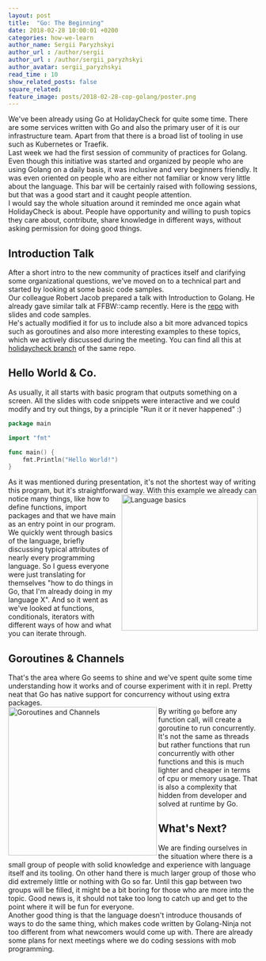 ```yaml
---
layout: post
title:  "Go: The Beginning"
date: 2018-02-28 10:00:01 +0200
categories: how-we-learn
author_name: Sergii Paryzhskyi
author_url : /author/sergii
author_url : /author/sergii_paryzhskyi
author_avatar: sergii_paryzhskyi
read_time : 10
show_related_posts: false
square_related:
feature_image: posts/2018-02-28-cop-golang/poster.png
---
```


We've been already using Go at HolidayCheck for quite some time. There are some services written with Go and also the primary user of it is our infrastructure team. Apart from that there is a broad list of tooling in use such as Kubernetes or Traefik.  
Last week we had the first session of community of practices for Golang. Even though this initiative was started and organized by people who are using Golang on a daily basis, it was inclusive and very beginners friendly. It was even oriented on people who are either not familiar or know very little about the language. This bar will be certainly raised with following sessions, but that was a good start and it caught people attention.  
I would say the whole situation around it reminded me once again what HolidayCheck is about. People have opportunity  and willing to push topics they care about, contribute, share knowledge in different ways, without asking permission for doing good things.

## Introduction Talk

After a short intro to the new community of practices itself and clarifying some organizational questions, we've moved on to a technical part and started by looking at some basic code samples.   
Our colleague Robert Jacob prepared a talk with Introduction to Golang. He already gave similar talk at FFBW::camp recently. Here is the [repo][repo] with slides and code samples.  
He's actually modified it for us to include also a bit more advanced topics such as goroutines and also more interesting examples to these topics, which we actively discussed during the meeting. You can find all this at [holidaycheck branch][repo-hc] of the same repo.

[repo]: https://github.com/xperimental/go-intro
[repo-hc]: https://github.com/xperimental/go-intro/tree/holidaycheck

## Hello World & Co.

As usually, it all starts with basic program that outputs something on a screen. All the slides with code snippets were interactive and we could modify and try out things, by a principle "Run it or it never happened" :)

```go
package main

import "fmt"

func main() {
	fmt.Println("Hello World!")
}
```

As it was mentioned during presentation, it's not the shortest way of writing this program, but it's straightforward way.
<img src="{{site.baseurl}}/img/posts/2018-02-28-cop-golang/break.jpg" alt="Language basics" align="right" width="275" />
With this example we already can notice many things, like how to define functions, import packages and that we have main as an entry point in our program.  
We quickly went through basics of the language, briefly discussing typical attributes of nearly every programming language. So I guess everyone were just translating for themselves "how to do things in Go, that I'm already doing in my language X". And so it went as we've looked at functions, conditionals, iterators with different ways of how and what you can iterate through.  

## Goroutines & Channels

That's the area where Go seems to shine and we've spent quite some time understanding how it works and of course experiment with it in repl. Pretty neat that Go has native support for concurrency without using extra packages.  
<img src="{{site.baseurl}}/img/posts/2018-02-28-cop-golang/goroutines-and-channels.jpg" alt="Goroutines and Channels" title="Goroutines and Channels" align="left" width="300" />
By writing `go` before any function call, will create a goroutine to run concurrently. It's not the same as threads but rather functions that run concurrently with other functions and this is much lighter and cheaper in terms of cpu or memory usage. That is also a complexity that hidden from developer and solved at runtime by Go.

## What's Next?

We are finding ourselves in the situation where there is a small group of people with solid knowledge and experience with language itself and its tooling. On other hand there is much larger group of those who did extremely little or nothing with Go so far. Until this gap between two groups will be filled, it might be a bit boring for those who are more into the topic. Good news is, it should not take too long to catch up and get to the point where it will be fun for everyone.  
Another good thing is that the language doesn't introduce thousands of ways to do the same thing, which makes code written by Golang-Ninja not too different from what newcomers would come up with. There are already some plans for next meetings where we do coding sessions with mob programming.

